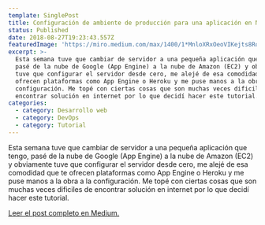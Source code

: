 ```yaml
---
template: SinglePost
title: Configuración de ambiente de producción para una aplicación en Node.Js
status: Published
date: 2018-08-27T19:23:43.557Z
featuredImage: 'https://miro.medium.com/max/1400/1*MnloXRxOeoVIKejts8Romw.png'
excerpt: >-
  Esta semana tuve que cambiar de servidor a una pequeña aplicación que tengo,
  pasé de la nube de Google (App Engine) a la nube de Amazon (EC2) y obviamente
  tuve que configurar el servidor desde cero, me alejé de esa comodidad que te
  ofrecen plataformas como App Engine o Heroku y me puse manos a la obra a la
  configuración. Me topé con ciertas cosas que son muchas veces dificiles de
  encontrar solución en internet por lo que decidí hacer este tutorial.
categories:
  - category: Desarrollo web
  - category: DevOps
  - category: Tutorial
---
```

Esta semana tuve que cambiar de servidor a una pequeña aplicación que tengo, pasé de la nube de Google (App Engine) a la nube de Amazon (EC2) y obviamente tuve que configurar el servidor desde cero, me alejé de esa comodidad que te ofrecen plataformas como App Engine o Heroku y me puse manos a la obra a la configuración. Me topé con ciertas cosas que son muchas veces dificiles de encontrar solución en internet por lo que decidí hacer este tutorial.

[Leer el post completo en Medium.](https://medium.com/@thianlopezz/configuraci%C3%B3n-de-ambiente-de-producci%C3%B3n-para-una-aplicaci%C3%B3n-en-node-js-9f867b464ad9)
